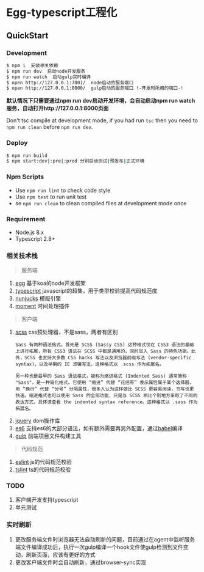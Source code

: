 # Egg-typescript工程化

## QuickStart

### Development

```bash
$ npm i  安装相关依赖
$ npm run dev  启动node开发服务
$ npm run watch  启动gulp实时编译
$ open http://127.0.0.1:7001/  node启动的服务端口
$ open http://127.0.0.1:8000/  gulp启动的服务端口 !-开发时所用的端口-!
```

**默认情况下只需要通过npm run dev启动开发环境，会自动启动npm run watch服务，自动打开http://127.0.0.1:8000页面**

Don't tsc compile at development mode, if you had run `tsc` then you need to `npm run clean` before `npm run dev`.

### Deploy

```bash
$ npm run build
$ npm start:dev|:pre|:prod 分别启动测试|预发布|正式环境
```

### Npm Scripts

- Use `npm run lint` to check code style
- Use `npm test` to run unit test
- se `npm run clean` to clean compiled files at development mode once

### Requirement

- Node.js 8.x
- Typescript 2.8+

### 相关技术栈

> 服务端

1. [egg](https://eggjs.org/zh-cn/intro/) 基于koa的node开发框架
2. [typescript](https://www.tslang.cn/docs/handbook/basic-types.html) javascript的超集，用于类型校验提高代码规范度
3. [nunjucks](https://mozilla.github.io/nunjucks/cn/templating.html) 模版引擎
4. [moment](http://momentjs.cn/) 时间处理插件

> 客户端

1. [scss](https://www.sass.hk/) css预处理器，不是sass，两者有区别
     ````
     Sass 有两种语法格式。首先是 SCSS (Sassy CSS) 这种格式仅在 CSS3 语法的基础上进行拓展，所有 CSS3 语法在 SCSS 中都是通用的，同时加入 Sass 的特色功能。此外，SCSS 也支持大多数 CSS hacks 写法以及浏览器前缀写法 (vendor-specific syntax)，以及早期的 IE 滤镜写法。这种格式以 .scss 作为拓展名。
     
     另一种也是最早的 Sass 语法格式，被称为缩进格式 (Indented Sass) 通常简称 "Sass"，是一种简化格式。它使用 “缩进” 代替 “花括号” 表示属性属于某个选择器，用 “换行” 代替 “分号” 分隔属性，很多人认为这样做比 SCSS 更容易阅读，书写也更快速。缩进格式也可以使用 Sass 的全部功能，只是与 SCSS 相比个别地方采取了不同的表达方式，具体请查看 the indented syntax reference。这种格式以 .sass 作为拓展名。
2. [jquery](http://jquery.cuishifeng.cn/) dom操作库
3. [es6](http://es6.ruanyifeng.com/) 支持es6的大部分语法，如有额外需要再另外配置，通过[babel](https://www.babeljs.cn/docs/core-packages/)编译
4. [gulp](https://www.gulpjs.com.cn/docs/getting-started/) 前端项目文件构建工具

> 代码规范

1. [eslint](http://eslint.cn/) js的代码规范校验
2. [tslint](https://palantir.github.io/tslint/rules/) ts的代码规范校验

### TODO
1. 客户端开发支持typescript
2. 单元测试

### 实时刷新
1. 更改服务端文件时浏览器无法自动刷新的问题，目前通过在agent中监听服务端文件编译成功后，执行一次gulp编译一个hook文件使gulp检测到文件变动，刷新页面，应该有更好的方式
2. 更改客户端文件时会自动刷新，通过browser-sync实现